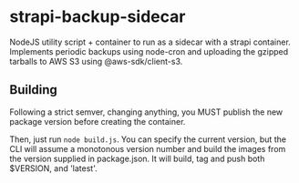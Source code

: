 # strapi-backup-sidecar

NodeJS utility script + container to run as a sidecar with a strapi container. Implements periodic backups using node-cron and uploading the gzipped tarballs to AWS S3 using @aws-sdk/client-s3.

## Building

Following a strict semver, changing anything, you MUST publish the new package version before creating the container.

Then, just run `node build.js`. You can specify the current version, but the CLI will assume a monotonous version number and build the images from the version supplied in package.json. It will build, tag and push
both $VERSION, and 'latest'.
